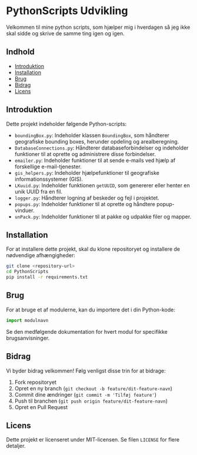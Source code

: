 # PythonScripts Udvikling

Velkommen til mine python scripts, som hjælper mig i hverdagen så jeg ikke skal sidde og skrive de samme ting igen og igen.

## Indhold

- [Introduktion](#introduktion)
- [Installation](#installation)
- [Brug](#brug)
- [Bidrag](#bidrag)
- [Licens](#licens)

## Introduktion

Dette projekt indeholder følgende Python-scripts:

- `boundingBox.py`: Indeholder klassen `BoundingBox`, som håndterer geografiske bounding boxes, herunder opdeling og arealberegning.
- `DatabaseConnections.py`: Håndterer databaseforbindelser og indeholder funktioner til at oprette og administrere disse forbindelser.
- `emailer.py`: Indeholder funktioner til at sende e-mails ved hjælp af forskellige e-mail-tjenester.
- `gis_helpers.py`: Indeholder hjælpefunktioner til geografiske informationssystemer (GIS).
- `LKuuid.py`: Indeholder funktionen `getUUID`, som genererer eller henter en unik UUID fra en fil.
- `logger.py`: Håndterer logning af beskeder og fejl i projektet.
- `popups.py`: Indeholder funktioner til at oprette og håndtere popup-vinduer.
- `unPack.py`: Indeholder funktioner til at pakke og udpakke filer og mapper.

## Installation

For at installere dette projekt, skal du klone repositoryet og installere de nødvendige afhængigheder:

```bash
git clone <repository-url>
cd PythonScripts
pip install -r requirements.txt
```

## Brug

For at bruge et af modulerne, kan du importere det i din Python-kode:

```python
import modulnavn
```

Se den medfølgende dokumentation for hvert modul for specifikke brugsanvisninger.

## Bidrag

Vi byder bidrag velkommen! Følg venligst disse trin for at bidrage:

1. Fork repositoryet
2. Opret en ny branch (`git checkout -b feature/dit-feature-navn`)
3. Commit dine ændringer (`git commit -m 'Tilføj feature'`)
4. Push til branchen (`git push origin feature/dit-feature-navn`)
5. Opret en Pull Request

## Licens

Dette projekt er licenseret under MIT-licensen. Se filen `LICENSE` for flere detaljer.
